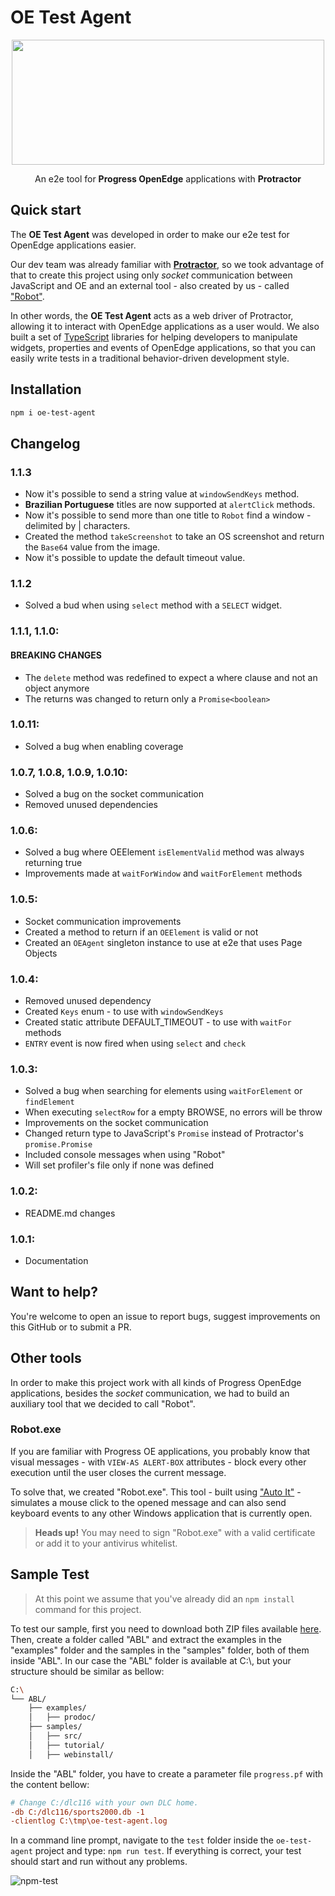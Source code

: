 # OE Test Agent

<p align="center">
  <img src="https://raw.githubusercontent.com/totvs/oe-test-agent/master/resources/oe_test_agent_logo.png" width="500" height="200">
</p>

<p align="center">
  An e2e tool for <strong>Progress OpenEdge</strong> applications with <strong>Protractor</strong>
</p>

## Quick start

The **OE Test Agent** was developed in order to make our e2e test for OpenEdge applications easier.

Our dev team was already familiar with [**Protractor**](https://www.protractortest.org), so we took advantage of that to create this project using only _socket_ communication between JavaScript and OE and an external tool - also created by us - called ["Robot"](#robotexe).

In other words, the **OE Test Agent** acts as a web driver of Protractor, allowing it to interact with OpenEdge applications as a user would. We also built a set of [TypeScript](https://www.typescriptlang.org) libraries for helping developers to manipulate widgets, properties and events of OpenEdge applications, so that you can easily write tests in a traditional behavior-driven development style.

## Installation

```bash
npm i oe-test-agent
```

## Changelog

### **1.1.3**

- Now it's possible to send a string value at `windowSendKeys` method.
- **Brazilian Portuguese** titles are now supported at `alertClick` methods.
- Now it's possible to send more than one title to `Robot` find a window -
  delimited by | characters.
- Created the method `takeScreenshot` to take an OS screenshot and return the
  `Base64` value from the image.
- Now it's possible to update the default timeout value.

### **1.1.2**

- Solved a bud when using `select` method with a `SELECT` widget.

### **1.1.1**, **1.1.0**:

#### **BREAKING CHANGES**

- The `delete` method was redefined to expect a where clause and not an object anymore
- The returns was changed to return only a `Promise<boolean>`

### **1.0.11**:

- Solved a bug when enabling coverage

### **1.0.7**, **1.0.8**, **1.0.9**, **1.0.10**:

- Solved a bug on the socket communication
- Removed unused dependencies

### **1.0.6**:

- Solved a bug where OEElement `isElementValid` method was always returning true
- Improvements made at `waitForWindow` and `waitForElement` methods

### **1.0.5**:

- Socket communication improvements
- Created a method to return if an `OEElement` is valid or not
- Created an `OEAgent` singleton instance to use at e2e that uses Page Objects

### **1.0.4**:

- Removed unused dependency
- Created `Keys` enum - to use with `windowSendKeys`
- Created static attribute DEFAULT_TIMEOUT - to use with `waitFor` methods
- `ENTRY` event is now fired when using `select` and `check`

### **1.0.3**:

- Solved a bug when searching for elements using `waitForElement` or `findElement`
- When executing `selectRow` for a empty BROWSE, no errors will be throw
- Improvements on the socket communication
- Changed return type to JavaScript's `Promise` instead of Protractor's `promise.Promise`
- Included console messages when using "Robot"
- Will set profiler's file only if none was defined

### **1.0.2**:

- README.md changes

### **1.0.1**:

- Documentation

## Want to help?

You're welcome to open an issue to report bugs, suggest improvements on this GitHub or to submit a PR.

## Other tools

In order to make this project work with all kinds of Progress OpenEdge applications, besides the _socket_ communication, we had to build an auxiliary tool that we decided to call "Robot".

### Robot.exe

If you are familiar with Progress OE applications, you probably know that visual messages - with `VIEW-AS ALERT-BOX` attributes - block every other execution until the user closes the current message.

To solve that, we created "Robot.exe". This tool - built using ["Auto It"](https://www.autoitscript.com) - simulates a mouse click to the opened message and can also send keyboard events to any other Windows application that is currently open.

> **Heads up!** You may need to sign "Robot.exe" with a valid certificate or add it to your antivirus whitelist.

## Sample Test

> At this point we assume that you've already did an `npm install` command for this project.

To test our sample, first you need to download both ZIP files available [here](https://community.progress.com/community_groups/openedge_general/w/openedgegeneral/1162.download-11-0-documentation-example-procedure-and-sample-files). Then, create a folder called "ABL" and extract the examples in the "examples" folder and the samples in the "samples" folder, both of them inside "ABL". In our case the "ABL" folder is available at C:\\, but your structure should be similar as bellow:

```bash
C:\
└── ABL/
    ├── examples/
    │   ├── prodoc/
    ├── samples/
    │   ├── src/
    │   ├── tutorial/
    │   ├── webinstall/
```

Inside the "ABL" folder, you have to create a parameter file `progress.pf` with the content bellow:

```ini
# Change C:/dlc116 with your own DLC home.
-db C:/dlc116/sports2000.db -1
-clientlog C:\tmp\oe-test-agent.log
```

In a command line prompt, navigate to the `test` folder inside the `oe-test-agent` project and type: `npm run test`. If everything is correct, your test should start and run without any problems.

![npm-test](https://raw.githubusercontent.com/totvs/oe-test-agent/master/resources/npm-test.gif 'npm test')
